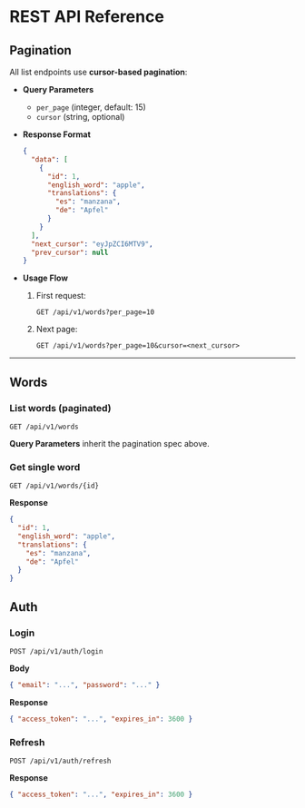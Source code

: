 # REST API Reference

## Pagination

All list endpoints use **cursor-based pagination**:

- **Query Parameters**  
  - `per_page` (integer, default: 15)  
  - `cursor` (string, optional)

- **Response Format**  
  ```json
  {
    "data": [
      {
        "id": 1,
        "english_word": "apple",
        "translations": {
          "es": "manzana",
          "de": "Apfel"
        }
      }
    ],
    "next_cursor": "eyJpZCI6MTV9",
    "prev_cursor": null
  }
  ```

- **Usage Flow**  
  1. First request:  
     ```
     GET /api/v1/words?per_page=10
     ```  
  2. Next page:  
     ```
     GET /api/v1/words?per_page=10&cursor=<next_cursor>
     ```

---

## Words

### List words (paginated)
```
GET /api/v1/words
```
**Query Parameters** inherit the pagination spec above.

### Get single word
```
GET /api/v1/words/{id}
```
**Response**  
```json
{
  "id": 1,
  "english_word": "apple",
  "translations": {
    "es": "manzana",
    "de": "Apfel"
  }
}
```

## Auth

### Login
```
POST /api/v1/auth/login
```
**Body**  
```json
{ "email": "...", "password": "..." }
```
**Response**  
```json
{ "access_token": "...", "expires_in": 3600 }
```

### Refresh
```
POST /api/v1/auth/refresh
```
**Response**  
```json
{ "access_token": "...", "expires_in": 3600 }
```
